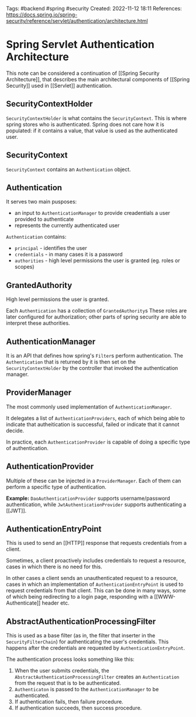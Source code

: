 Tags: #backend  #spring #security 
Created: 2022-11-12 18:11
References: https://docs.spring.io/spring-security/reference/servlet/authentication/architecture.html

# Spring Servlet Authentication Architecture
This note can be considered a continuation of [[Spring Security Architecture]], that describes the main architectural components of [[Spring Security]] used in [[Servlet]] authentication.

## SecurityContextHolder
`SecurityContextHolder` is what contains the `SecurityContext`. This is where spring stores who is authenticated. Spring does not care how it is populated: if it contains a value, that value is used as the authenticated user.

## SecurityContext
`SecurityContext` contains an `Authentication` object.

## Authentication
It serves two main pusposes:
- an input to `AuthenticationManager` to provide creadentials a user provided to authenticate
- represents the currently authenticated user

`Authentication` contains:
- `principal` - identifies the user
- `credentials` - in many cases it is a password
- `authorities` - high level permissions the user is granted (eg. roles or scopes)

## GrantedAuthority
High level permissions the user is granted.

Each `Authentication` has a collection of `GrantedAuthority`s These roles are later configured for authorization; other parts of spring security are able to interpret these authorities.

## AuthenticationManager
It is an API that defines how spring's `Filter`s perform authentication. The `Authentication` that is returned by it is then set on the `SecurityContextHolder` by the controller that invoked the authentication manager.

## ProviderManager
The most commonly used implementation of `AuthenticationManager`.

It delegates a list of `AuthenticationProviders`, each of which being able to indicate that autheitication is successful, failed or indicate that it cannot decide.

In practice, each `AuthenticationProvider` is capable of doing a specific type of authentication.

## AuthenticationProvider
Multiple of these can be injected in a `ProviderManager`. Each of them can perform a specific type of authentication.

**Example:**  `DaoAuthenticationProvider` supports username/password authentication, while `JwtAuthenticationProvider` supports authenticating a [[JWT]].

## AuthenticationEntryPoint
This is used to send an [[HTTP]] response that requests credentials from a client.

Sometimes, a client proactively includes credentials to request a resource, cases in which there is no need for this.

In other cases a client sends an unauthenticated request to a resource, cases in which an implementation of `AuthenticationEntryPoint` is used to request credentials from that client. This can be done in many ways, some of which being redirecting to a login page, responding with a [[WWW-Authenticate]] header etc.

## AbstractAuthenticationProcessingFilter
This is used as a base filter (as in, the filter that inserter in the `SecurityFilterChain`) for authenticating the user's credentials. This happens after the credentials are requested by `AuthenticationEntryPoint`.

The authentication process looks something like this:
1. When the user submits credentials, the `AbstractAuthenticationProcessingFilter` creates an `Authentication` from the request that is to be authenticated.
2. `Authenticaton` is passed to the `AuthenticationManager` to be authenticated.
3. If authentication fails, then failure procedure.
4. If authentication succeeds, then success procedure.